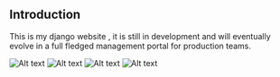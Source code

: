 Introduction
-------------

This is my django website , it is still in development and will eventually evolve in a full fledged management portal for production teams.

![Alt text](https://i.imgur.com/jIfpQFx.png)
![Alt text](https://i.imgur.com/C4S08tt.png)
![Alt text](https://i.imgur.com/AofO38o.png)
![Alt text](https://i.imgur.com/oHPtlh8.png)
